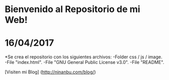 # Bienvenido al Repositorio de mi Web!

16/04/2017
=============
*Se crea el repositorio con los siguientes archivos:
  -Folder css / js / image.
  -File "index.html".
  -File "GNU General Public License v3.0".
  -File "README".
  




[Visiten mi Blog] (http://ninanbu.com/blog/)
